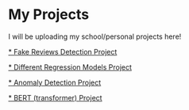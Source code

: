 # My Projects
I will be uploading my school/personal projects here!

[ * Fake Reviews Detection Project](https://github.com/Ahmad-Alshryaw/projects/blob/main/fake%20reviews%20detection%20project.ipynb)

[ * Different Regression Models Project](https://github.com/Ahmad-Alshryaw/projects/blob/main/regression.ipynb)

[ * Anomaly Detection Project](https://github.com/Ahmad-Alshryaw/projects/blob/main/PCAnomaly.ipynb)

[ * BERT (transformer) Project](https://github.com/Ahmad-Alshryaw/projects/blob/main/BERT.ipynb)
